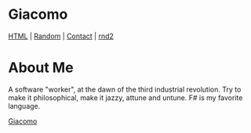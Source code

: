# Giacomo

<nav>

  [HTML](/html) | [Random](/bulletList) | [Contact](/contact) | [rnd2](/test/poll)

</nav>

# About Me #

A software "worker", at the dawn of the third industrial revolution.
Try to make it philosophical, make it jazzy, attune and untune.
F# is my favorite language.

<script type="text/javascript" src="https://platform.linkedin.com/badges/js/profile.js" async defer></script>

<div class="LI-profile-badge"  data-version="v1" data-size="medium" data-locale="it_IT" data-type="horizontal" data-theme="light" data-vanity="giacomo-parmigiani-5a232b63"><a class="LI-simple-link" href='https://nl.linkedin.com/in/giacomo-parmigiani-5a232b63?trk=profile-badge'>Giacomo</a></div>
